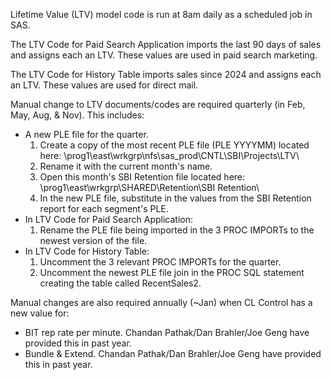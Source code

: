 Lifetime Value (LTV) model code is run at 8am daily as a scheduled job in SAS.

The LTV Code for Paid Search Application imports the last 90 days of sales and assigns each an LTV. These values are used in paid search marketing.

The LTV Code for History Table imports sales since 2024 and assigns each an LTV. These values are used for direct mail.

Manual change to LTV documents/codes are required quarterly (in Feb, May, Aug, & Nov). This includes:
  - A new PLE file for the quarter.
    1. Create a copy of the most recent PLE file (PLE YYYYMM) located here: \\prog1\east\wrkgrp\nfs\sas_prod\CNTL\SBI\Projects\LTV\
    2. Rename it with the current month's name.
    3. Open this month's SBI Retention file located here: \\prog1\east\wrkgrp\SHARED\Retention\SBI Retention\
    4. In the new PLE file, substitute in the values from the SBI Retention report for each segment's PLE.
  - In LTV Code for Paid Search Application:
    1. Rename the PLE file being imported in the 3 PROC IMPORTs to the newest version of the file.
  - In LTV Code for History Table:
    1. Uncomment the 3 relevant PROC IMPORTs for the quarter.
    2. Uncomment the newest PLE file join in the PROC SQL statement creating the table called RecentSales2.

Manual changes are also required annually (~Jan) when CL Control has a new value for:
  - BIT rep rate per minute. Chandan Pathak/Dan Brahler/Joe Geng have provided this in past year.
  - Bundle & Extend. Chandan Pathak/Dan Brahler/Joe Geng have provided this in past year.
